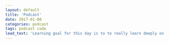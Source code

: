 ```yaml
---
layout: default
title: 'Podcast'
date: 2017-01-08
categories: podcast
tags: podcast code
lead_text: 'Learning goal for this day is to to really learn deeply on applying test and integrate javascript on a rails application.But I still have a long way to go for my journey from being novice to advance then eventually to be something really good at.It takes time my friend, nothing really is achievable in a short period of time: unless your a prodigy with extraordinary talent from the day you were born.'
---
```

